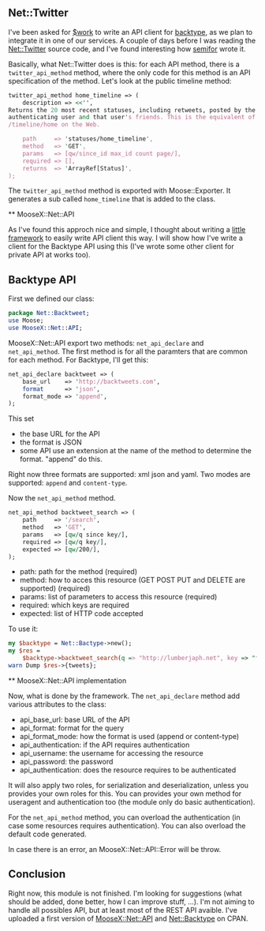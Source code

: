 ## Net::Twitter

I've been asked for [$work](http://linkfluence.net) to write an API client for [backtype](http://www.backtype.com/), as we plan to integrate it in one of our services. A couple of days before I was reading the [Net::Twitter](http://search.cpan.org/perldoc?Net::Twitter) source code, and I've found interesting how [semifor](http://blog.questright.com/) wrote it.

Basically, what Net::Twitter does is this: for each API method, there is a `twitter_api_method` method, where the only code for this method is an API specification of the method. Let's look at the public timeline method:

``` perl
twitter_api_method home_timeline => (
    description => <<'',
Returns the 20 most recent statuses, including retweets, posted by the
authenticating user and that user's friends. This is the equivalent of
/timeline/home on the Web.

    path     => 'statuses/home_timeline',
    method   => 'GET',
    params   => [qw/since_id max_id count page/],
    required => [],
    returns  => 'ArrayRef[Status]',
);
```

The `twitter_api_method` method is exported with Moose::Exporter. It generates a sub called `home_timeline` that is added to the class.

\*\* MooseX::Net::API

As I've found this approch nice and simple, I thought about writing a [little framework](http://github.com/franckcuny/net-http-spore.git/) to easily write API client this way. I will show how I've write a client for the Backtype API using this (I've wrote some other client for private API at works too).

## Backtype API

First we defined our class:

``` perl
package Net::Backtweet;
use Moose;
use MooseX::Net::API;
```

MooseX::Net::API export two methods: `net_api_declare` and `net_api_method`. The first method is for all the paramters that are common for each method. For Backtype, I'll get this:

``` perl
net_api_declare backtweet => (
    base_url    => 'http://backtweets.com',
    format      => 'json',
    format_mode => 'append',
);
```

This set

-   the base URL for the API
-   the format is JSON
-   some API use an extension at the name of the method to determine the format. "append" do this.

Right now three formats are supported: xml json and yaml. Two modes are supported: `append` and `content-type`.

Now the `net_api_method` method.

``` perl
net_api_method backtweet_search => (
    path     => '/search',
    method   => 'GET',
    params   => [qw/q since key/],
    required => [qw/q key/],
    expected => [qw/200/],
);
```

-   path: path for the method (required)
-   method: how to acces this resource (GET POST PUT and DELETE are supported) (required)
-   params: list of parameters to access this resource (required)
-   required: which keys are required
-   expected: list of HTTP code accepted

To use it:

``` perl
my $backtype = Net::Bactype->new();
my $res =
    $backtype->backtweet_search(q => "http://lumberjaph.net", key => "foo");
warn Dump $res->{tweets};
```

\*\* MooseX::Net::API implementation

Now, what is done by the framework. The `net_api_declare` method add various attributes to the class:

-   api\_base\_url: base URL of the API
-   api\_format: format for the query
-   api\_format\_mode: how the format is used (append or content-type)
-   api\_authentication: if the API requires authentication
-   api\_username: the username for accessing the resource
-   api\_password: the password
-   api\_authentication: does the resource requires to be authenticated

It will also apply two roles, for serialization and deserialization, unless you provides your own roles for this. You can provides your own method for useragent and authentication too (the module only do basic authentication).

For the `net_api_method` method, you can overload the authentication (in case some resources requires authentication). You can also overload the default code generated.

In case there is an error, an MooseX::Net::API::Error will be throw.

## Conclusion

Right now, this module is not finished. I'm looking for suggestions (what should be added, done better, how I can improve stuff, ...). I'm not aiming to handle all possibles API, but at least most of the REST API avaible. I've uploaded a first version of [MooseX::Net::API](http://search.cpan.org/perldoc?MooseX::Net::API) and [Net::Backtype](http://search.cpan.org/perldoc?Net::Backtype) on CPAN.
